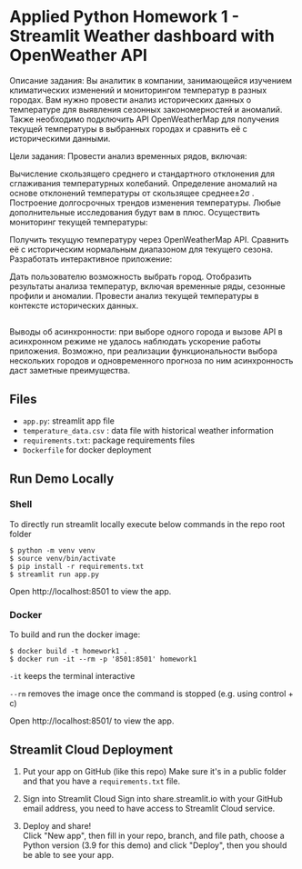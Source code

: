 # Applied Python Homework 1 - Streamlit Weather dashboard with OpenWeather API

Описание задания:
Вы аналитик в компании, занимающейся изучением климатических изменений и мониторингом температур в разных городах. Вам нужно провести анализ исторических данных о температуре для выявления сезонных закономерностей и аномалий. Также необходимо подключить API OpenWeatherMap для получения текущей температуры в выбранных городах и сравнить её с историческими данными.

Цели задания:
Провести анализ временных рядов, включая:

Вычисление скользящего среднего и стандартного отклонения для сглаживания температурных колебаний.
Определение аномалий на основе отклонений температуры от  скользящее среднее±2σ .
Построение долгосрочных трендов изменения температуры.
Любые дополнительные исследования будут вам в плюс.
Осуществить мониторинг текущей температуры:

Получить текущую температуру через OpenWeatherMap API.
Сравнить её с историческим нормальным диапазоном для текущего сезона.
Разработать интерактивное приложение:

Дать пользователю возможность выбрать город.
Отобразить результаты анализа температур, включая временные ряды, сезонные профили и аномалии.
Провести анализ текущей температуры в контексте исторических данных.


##
Выводы об асинхронности: при выборе одного города и вызове API в асинхронном режиме не удалось наблюдать 
ускорение работы приложения. Возможно, при реализации функциональности выбора нескольких городов и одновременного
прогноза по ним асинхронность даст заметные преимущества.


## Files

- `app.py`: streamlit app file
- `temperature_data.csv` : data file with historical weather information
- `requirements.txt`: package requirements files
- `Dockerfile` for docker deployment

## Run Demo Locally 

### Shell

To directly run streamlit locally execute below commands in the repo root folder

```shell
$ python -m venv venv
$ source venv/bin/activate
$ pip install -r requirements.txt
$ streamlit run app.py
```
Open http://localhost:8501 to view the app.

### Docker

To build and run the docker image:

```
$ docker build -t homework1 .
$ docker run -it --rm -p '8501:8501' homework1
```

`-it` keeps the terminal interactive

`--rm` removes the image once the command is stopped (e.g. using control + c)

Open http://localhost:8501/ to view the app.

## Streamlit Cloud Deployment
 
1. Put your app on GitHub (like this repo)
Make sure it's in a public folder and that you have a `requirements.txt` file.
 
2. Sign into Streamlit Cloud
Sign into share.streamlit.io with your GitHub email address, you need to have access to Streamlit Cloud service.
 
3. Deploy and share!  
Click "New app", then fill in your repo, branch, and file path, choose a Python version (3.9 for this demo) and click "Deploy", then you should be able to see your app.
